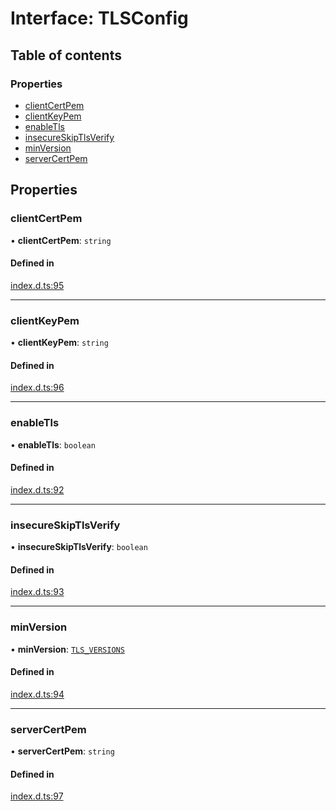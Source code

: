 # Interface: TLSConfig

## Table of contents

### Properties

- [clientCertPem](TLSConfig.md#clientcertpem)
- [clientKeyPem](TLSConfig.md#clientkeypem)
- [enableTls](TLSConfig.md#enabletls)
- [insecureSkipTlsVerify](TLSConfig.md#insecureskiptlsverify)
- [minVersion](TLSConfig.md#minversion)
- [serverCertPem](TLSConfig.md#servercertpem)

## Properties

### clientCertPem

• **clientCertPem**: `string`

#### Defined in

[index.d.ts:95](https://github.com/mostafa/xk6-kafka/blob/main/api-docs/index.d.ts#L95)

___

### clientKeyPem

• **clientKeyPem**: `string`

#### Defined in

[index.d.ts:96](https://github.com/mostafa/xk6-kafka/blob/main/api-docs/index.d.ts#L96)

___

### enableTls

• **enableTls**: `boolean`

#### Defined in

[index.d.ts:92](https://github.com/mostafa/xk6-kafka/blob/main/api-docs/index.d.ts#L92)

___

### insecureSkipTlsVerify

• **insecureSkipTlsVerify**: `boolean`

#### Defined in

[index.d.ts:93](https://github.com/mostafa/xk6-kafka/blob/main/api-docs/index.d.ts#L93)

___

### minVersion

• **minVersion**: [`TLS_VERSIONS`](../enums/TLS_VERSIONS.md)

#### Defined in

[index.d.ts:94](https://github.com/mostafa/xk6-kafka/blob/main/api-docs/index.d.ts#L94)

___

### serverCertPem

• **serverCertPem**: `string`

#### Defined in

[index.d.ts:97](https://github.com/mostafa/xk6-kafka/blob/main/api-docs/index.d.ts#L97)
